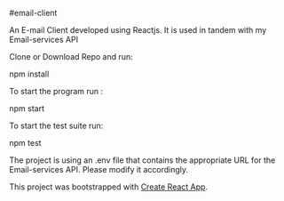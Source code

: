 #email-client



An E-mail Client developed using Reactjs. It is used in tandem with my Email-services API

Clone or Download Repo and run:

npm install


To start the program run :

npm start

To start the test suite run:

npm test


The project is using an .env file that contains the appropriate URL for the Email-services API. Please modify it accordingly.



This project was bootstrapped with [Create React App](https://github.com/facebookincubator/create-react-app).
